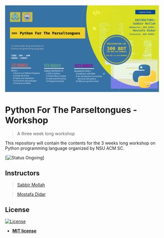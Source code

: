 ![Workshop Banner](banner.png "Banner")

# Python For The Parseltongues - Workshop

> A three week long workshop

This repository will contain the contents for the 3 weeks long workshop on Python programming language organized by NSU ACM SC. 


[![Status Ongoing](http://img.shields.io/travis/badges/badgerbadgerbadger.svg?style=flat-square)]




## Instructors

> [Sabbir Mollah](https://github.com/SabbirMollah)

> [Mostafa Didar](https://github.com/mossydidar)

## License

[![License](http://img.shields.io/:license-mit-blue.svg?style=flat-square)](http://badges.mit-license.org)

- **[MIT license](http://opensource.org/licenses/mit-license.php)**

